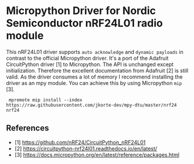 Micropython Driver for Nordic Semiconductor nRF24L01 radio module
=======================================================================

This nRF24L01 driver supports `auto acknowledge` and `dynamic payloads` in contrast to the official Micropython driver. It's a port of the Adafruit CircuitPython driver [1] to Micropython.
The API is unchanged except initialization. Therefore the excellent documentation from Adafruit [2] is still valid. 
As the driver consumes a lot of memory I recommend installing the driver as an mpy module. You can achieve this by using Micropython `mip` [3].

```code
 mpremote mip install --index https://raw.githubusercontent.com/jkorte-dev/mpy-dtu/master/nrf24 nrf24
```

References
----------

- [1] https://github.com/nRF24/CircuitPython_nRF24L01
- [2] https://circuitpython-nrf24l01.readthedocs.io/en/latest/
- [3] https://docs.micropython.org/en/latest/reference/packages.html
